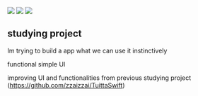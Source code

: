 <img src="https://img.shields.io/badge/SwiftUI-F05138?style=for-the-flat&logo=Swift&logoColor=white">  <img src="https://img.shields.io/badge/Firebase8-FFCA28?style=for-the-flat&logo=Firebase&logoColor=white"> <img src="https://img.shields.io/badge/Xcode-147EFB?style=for-the-flat&logo=Xcode&logoColor=white"> 


## studying project

Im trying to build a app what we can use it instinctively   

functional simple UI   


improving UI and functionalities from previous studying project (https://github.com/zzaizzai/TuittaSwift)
